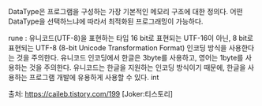 DataType은 프로그램을 구성하는 가장 기본적인 메모리 구조에 대한 정의다. 
어떤 DataType을 선택하느냐에 따라서 최적화된 프로그래밍이 가능하다.

rune : 유니코드(UTF-8)을 표현하는 타입
16 bit로 표현되는 UTF-16이 아닌, 8 bit로 표현되는 UTF-8 (8-bit Unicode Transformation Format) 인코딩 방식을 사용한다는 것을 주의한다.
유니코드 인코딩에서 한글은 3byte를 사용하고, 영어는 1byte를 사용하는 것을 주의한다.
유니코드는 한글을 지원하는 인코딩 방식이기 때문에, 한글을 사용하는 프로그램 개발에 유용하게 사용할 수 있다.
int

출처: https://caileb.tistory.com/199 [Joker:티스토리]
